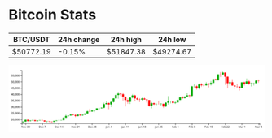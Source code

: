 # Bitcoin Stats

BTC/USDT|24h change|24h high|24h low|
|---|---|---|---|
|$50772.19|-0.15%|$51847.38|$49274.67|

<img src="./chart.svg">
